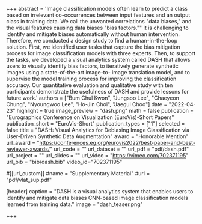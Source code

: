 +++
abstract = 'Image classification models often learn to predict a class based on irrelevant co-occurrences between input features and an output class in training data. We call the unwanted correlations "data biases," and the visual features causing data biases "bias factors."" It is challenging to identify and mitigate biases automatically without human intervention. Therefore, we conducted a design study to find a human-in-the-loop solution. First, we identified user tasks that capture the bias mitigation process for image classification models with three experts. Then, to support the tasks, we developed a visual analytics system called DASH that allows users to visually identify bias factors, to iteratively generate synthetic images using a state-of-the-art image-to- image translation model, and to supervise the model training process for improving the classification accuracy. Our quantitative evaluation and qualitative study with ten participants demonstrate the usefulness of DASH and provide lessons for future work.'
authors = ["Bum Chul Kwon", "Jungsoo Lee", "Chaeyeon Chung", "Nyoungwoo Lee", "Ho-Jin Choi", "Jaegul Choo"]
date = "2022-04-23"
highlight = true
image_preview = "dash.png"
math = false
publication = "Eurographics Conference on Visualization (EuroVis)-Short Papers"
publication_short = "EuroVis-Short"
publication_types = ["1"]
selected = false
title = "DASH: Visual Analytics for Debiasing Image Classification via User-Driven Synthetic Data Augmentation"
award = "Honorable Mention"
url_award = "https://conferences.eg.org/eurovis2022/best-paper-and-best-reviewer-awards/"
url_code = ""
url_dataset = ""
url_pdf = "pdf/dash.pdf"
url_project = ""
url_slides = ""
url_video = "https://vimeo.com/702371195"
url_bib = "bib/dash.bib"
video_id="702371195"

#[[url_custom]]
#name = "Supplementary Material"
#url = "pdf/vlat_sup.pdf"

[header]
  caption = "DASH is a visual analytics system that enables users to identify and mitigate data biases CNN-based image classification models learned from training data."
  image = "dash_teaser.png"

+++